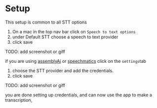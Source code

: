 # Setup

This setup is common to all STT options

1. On a mac in the top nav bar click on `Speech to text options`
2. under Default STT choose a speech to text provider
3. click save

TODO: add screenshot or giff

 if you are using [assemblyAi](assemblyai.md) or [speechmatics](speechmatics.md) click on the  `settings`tab

1. choose the STT provider and add the credentials.
2. click save

TODO: add screenshot or giff

you are done setting up credentials, and can now use the app to make a transcription,

